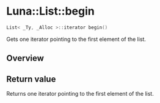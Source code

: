 # Luna::List::begin

```c++
List< _Ty, _Alloc >::iterator begin()
```

Gets one iterator pointing to the first element of the list. 

## Overview


## Return value
Returns one iterator pointing to the first element of the list. 

